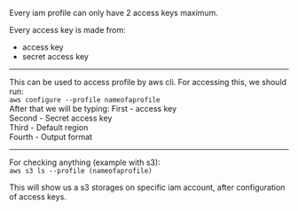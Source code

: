 Every iam profile can only have 2 access keys maximum.

Every access key is made from:
- access key
- secret access key

----------
This can be used to access profile by aws cli. For accessing this, we should run:\
`aws configure --profile nameofaprofile`\
After that we will be typing:
First - access key\
Second - Secret access key\
Third - Default region\
Fourth - Output format

-----
For checking anything (example with s3):\
`aws s3 ls --profile (nameofaprofile)`

This will show us a s3 storages on specific iam account, after configuration of access keys.